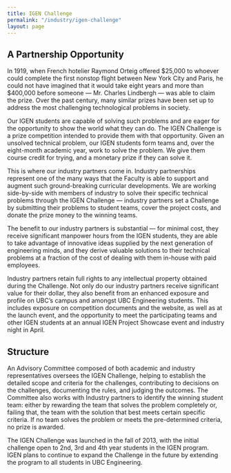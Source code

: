 ```yaml
---
title: IGEN Challenge
permalink: "/industry/igen-challenge"
layout: page
---
```


<div class="container">

<h2>A Partnership Opportunity</h2>

<p>
In 1919, when French hotelier Raymond Orteig offered $25,000 to whoever could complete the first nonstop flight between New York City and Paris, he could not have imagined that it would take eight years and more than $400,000 before someone — Mr. Charles Lindbergh — was able to claim the prize. Over the past century, many similar prizes have been set up to address the most challenging technological problems in society.</p>

<p>
Our IGEN students are capable of solving such problems and are eager for the opportunity to show the world what they can do. The IGEN Challenge is a prize competition intended to provide them with that opportunity. Given an unsolved technical problem, our IGEN students form teams and, over the eight-month academic year, work to solve the problem. We give them course credit for trying, and a monetary prize if they can solve it.
</p>

<p>
This is where our industry partners come in. Industry partnerships represent one of the many ways that the Faculty is able to support and augment such ground-breaking curricular developments. We are working side-by-side with members of industry to solve their specific technical problems through the IGEN Challenge — industry partners set a Challenge by submitting their problems to student teams, cover the project costs, and donate the prize money to the winning teams.
</p>

<p>
The benefit to our industry partners is substantial — for minimal cost, they receive significant manpower hours from the IGEN students, they are able to take advantage of innovative ideas supplied by the next generation of engineering minds, and they derive valuable solutions to their technical problems at a fraction of the cost of dealing with them in-house with paid employees.
</p>

<p>
Industry partners retain full rights to any intellectual property obtained during the Challenge. Not only do our industry partners receive significant value for their dollar, they also benefit from an enhanced exposure and profile on UBC’s campus and amongst UBC Engineering students. This includes exposure on competition documents and the website, as well as at the launch event, and the opportunity to meet the participating teams and other IGEN students at an annual IGEN Project Showcase event and industry night in April.
</p>

</div>

<div class="container">

<h2>Structure</h2>

<p>
An Advisory Committee composed of both academic and industry representatives oversees the IGEN Challenge, helping to establish the detailed scope and criteria for the challenges, contributing to decisions on the challenges, documenting the rules, and judging the outcomes. The Committee also works with Industry partners to identify the winning student team: either by rewarding the team that solves the problem completely or, failing that, the team with the solution that best meets certain specific criteria. If no team solves the problem or meets the pre-determined criteria, no prize is awarded.
</p>
<p>
The IGEN Challenge was launched in the fall of 2013, with the initial challenge open to 2nd, 3rd and 4th year students in the IGEN program. IGEN plans to continue to expand the Challenge in the future by extending the program to all students in UBC Engineering.
</p>

</div>

